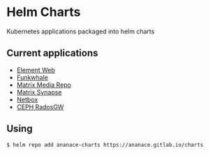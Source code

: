 Helm Charts
===========

Kubernetes applications packaged into helm charts

Current applications
--------------------

- [Element Web](charts/element-web)
- [Funkwhale](charts/funkwhale)
- [Matrix Media Repo](charts/matrix-media-repo)
- [Matrix Synapse](charts/matrix-synapse)
- [Netbox](charts/netbox)
- [CEPH RadosGW](charts/radosgw)

Using
-----

`$ helm repo add ananace-charts https://ananace.gitlab.io/charts`

